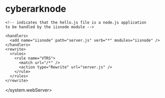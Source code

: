 # cyberarknode

<configuration>
  <system.webServer>

    <!-- indicates that the hello.js file is a node.js application 
    to be handled by the iisnode module -->

    <handlers>
      <add name="iisnode" path="server.js" verb="*" modules="iisnode" />
    </handlers>
    <rewrite>
      <rules>
        <rule name="VTRS">
          <match url="/*" />
          <action type="Rewrite" url="server.js" />
        </rule>
      </rules>
    </rewrite> 
    
  </system.webServer>
</configuration>

